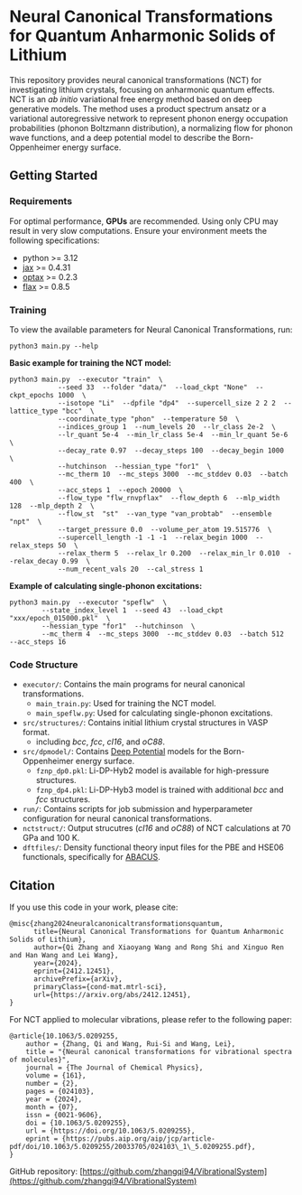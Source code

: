 # Neural Canonical Transformations for Quantum Anharmonic Solids of Lithium

This repository provides neural canonical transformations (NCT) for investigating lithium crystals, focusing on anharmonic quantum effects.
NCT is an *ab initio* variational free energy method based on deep generative models. 
The method uses a product spectrum ansatz or a variational autoregressive network to represent phonon energy occupation probabilities (phonon Boltzmann distribution), 
a normalizing flow for phonon wave functions, 
and a deep potential model to describe the Born-Oppenheimer energy surface.

## Getting Started

### Requirements
For optimal performance, **GPUs** are recommended. Using only CPU may result in very slow computations.
Ensure your environment meets the following specifications:
- python >= 3.12
- [jax](https://github.com/jax-ml/jax) >= 0.4.31
- [optax](https://github.com/google-deepmind/optax) >= 0.2.3 
- [flax](https://github.com/google/flax) >= 0.8.5

### Training

To view the available parameters for Neural Canonical Transformations, run:
```
python3 main.py --help
```

**Basic example for training the NCT model:**
```
python3 main.py  --executor "train"  \
            --seed 33  --folder "data/"  --load_ckpt "None"  --ckpt_epochs 1000  \
            --isotope "Li"  --dpfile "dp4"  --supercell_size 2 2 2  --lattice_type "bcc"  \
            --coordinate_type "phon"  --temperature 50  \
            --indices_group 1  --num_levels 20  --lr_class 2e-2  \
            --lr_quant 5e-4  --min_lr_class 5e-4  --min_lr_quant 5e-6  \
            --decay_rate 0.97  --decay_steps 100  --decay_begin 1000  \
            --hutchinson  --hessian_type "for1"  \
            --mc_therm 10  --mc_steps 3000  --mc_stddev 0.03  --batch 400  \
            --acc_steps 1  --epoch 20000  \
            --flow_type "flw_rnvpflax"  --flow_depth 6  --mlp_width 128  --mlp_depth 2  \
            --flow_st  "st"  --van_type "van_probtab"  --ensemble "npt"  \
            --target_pressure 0.0  --volume_per_atom 19.515776  \
            --supercell_length -1 -1 -1  --relax_begin 1000  --relax_steps 50  \
            --relax_therm 5  --relax_lr 0.200  --relax_min_lr 0.010  --relax_decay 0.99  \
            --num_recent_vals 20  --cal_stress 1 
```

**Example of calculating single-phonon excitations:**
```
python3 main.py  --executor "speflw"  \
        --state_index_level 1  --seed 43  --load_ckpt "xxx/epoch_015000.pkl"  \
        --hessian_type "for1"  --hutchinson  \
        --mc_therm 4  --mc_steps 3000  --mc_stddev 0.03  --batch 512  --acc_steps 16   
```

### Code Structure

- `executor/`: Contains the main programs for neural canonical transformations.
    - `main_train.py`: Used for training the NCT model.
    - `main_speflw.py`: Used for calculating single-phonon excitations.
- `src/structures/`: Contains initial lithium crystal structures in VASP format.
    -  including *bcc*, *fcc*, *cI16*, and *oC88*.
- `src/dpmodel/`: Contains [Deep Potential](https://github.com/deepmodeling/deepmd-kit) models for the Born-Oppenheimer energy surface.
    - `fznp_dp0.pkl`: Li-DP-Hyb2 model is available for high-pressure structures.
    - `fznp_dp4.pkl`: Li-DP-Hyb3 model is trained with additional *bcc* and *fcc* structures.
- `run/`: Contains scripts for job submission and hyperparameter configuration for neural canonical transformations.
- `nctstruct/`: Output strucutres (*cI16* and *oC88*) of NCT calculations at 70 GPa and 100 K.
- `dftfiles/`: Density functional theory input files for the PBE and HSE06 functionals, specifically for [ABACUS](https://github.com/abacusmodeling/abacus-develop).

## Citation

If you use this code in your work, please cite:
```
@misc{zhang2024neuralcanonicaltransformationsquantum,
      title={Neural Canonical Transformations for Quantum Anharmonic Solids of Lithium}, 
      author={Qi Zhang and Xiaoyang Wang and Rong Shi and Xinguo Ren and Han Wang and Lei Wang},
      year={2024},
      eprint={2412.12451},
      archivePrefix={arXiv},
      primaryClass={cond-mat.mtrl-sci},
      url={https://arxiv.org/abs/2412.12451}, 
}
```

For NCT applied to molecular vibrations, please refer to the following paper:
```
@article{10.1063/5.0209255,
    author = {Zhang, Qi and Wang, Rui-Si and Wang, Lei},
    title = "{Neural canonical transformations for vibrational spectra of molecules}",
    journal = {The Journal of Chemical Physics},
    volume = {161},
    number = {2},
    pages = {024103},
    year = {2024},
    month = {07},
    issn = {0021-9606},
    doi = {10.1063/5.0209255},
    url = {https://doi.org/10.1063/5.0209255},
    eprint = {https://pubs.aip.org/aip/jcp/article-pdf/doi/10.1063/5.0209255/20033705/024103\_1\_5.0209255.pdf},
}
```
GitHub repository: [https://github.com/zhangqi94/VibrationalSystem](https://github.com/zhangqi94/VibrationalSystem)
